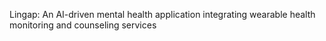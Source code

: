 Lingap: An AI-driven mental health application integrating wearable health monitoring and counseling services

